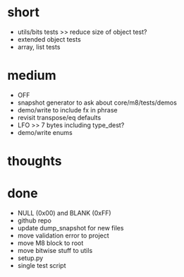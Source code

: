 # short

- utils/bits tests >> reduce size of object test?
- extended object tests
- array, list tests

# medium

- OFF
- snapshot generator to ask about core/m8/tests/demos
- demo/write to include fx in phrase
- revisit transpose/eq defaults
- LFO >> 7 bytes including type_dest?
- demo/write enums

# thoughts

# done

- NULL (0x00) and BLANK (0xFF)
- github repo
- update dump_snapshot for new files
- move validation error to project
- move M8 block to root
- move bitwise stuff to utils
- setup.py
- single test script

